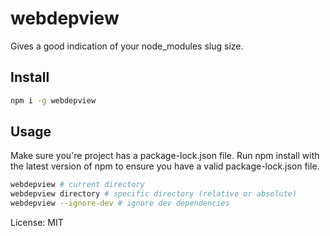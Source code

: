 # webdepview

Gives a good indication of your node_modules slug size.

## Install 

```bash
npm i -g webdepview
```

## Usage

Make sure you're project has a package-lock.json file. 
Run npm install with the latest version of npm to ensure you have a valid package-lock.json file.

```bash
webdepview # current directory
webdepview directory # specific directory (relative or absolute)
webdepview --ignore-dev # ignore dev dependencies
```

License: MIT
